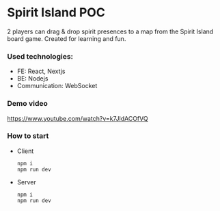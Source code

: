 # Spirit Island POC

2 players can drag & drop spirit presences to a map from the Spirit Island board game. Created for learning and fun.

### Used technologies:
  - FE: React, Nextjs
  - BE: Nodejs
  - Communication: WebSocket

### Demo video
https://www.youtube.com/watch?v=k7JldACOfVQ

### How to start
  - Client
    ```
    npm i
    npm run dev
    ```
  - Server
    ```
    npm i
    npm run dev
    ```
